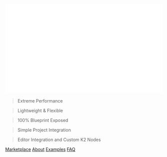 <div id = "bg">
    <img src="../img/AES_3840x2160_NoBG.png">
</div>


<div id = "points">

> Extreme Performance

> Lightweight & Flexible

> 100% Blueprint Exposed

> Simple Project Integration

> Editor Integration and Custom K2 Nodes
</div>


[Marketplace](https://www.unrealengine.com/marketplace/en-US/product/AES)
[About](home.md)
[Examples](examples.md)
[FAQ](faq.md)